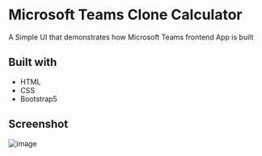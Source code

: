# Microsoft Teams Clone Calculator

A Simple UI that demonstrates how Microsoft Teams frontend App is built

## Built with

- HTML
- CSS
- Bootstrap5

## Screenshot

![image](https://drive.google.com/uc?export=view&id=1AZYN9SOgOwBITwTC4VQyT0cIMYJoOayu)